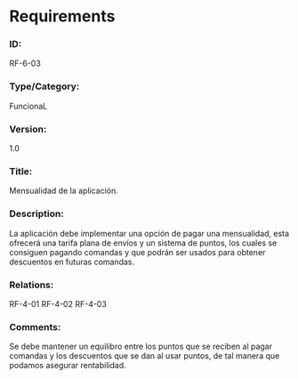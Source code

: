 # Requirements

### ID: 
RF-6-03

### Type/Category:
FuncionaL

### Version:
1.0

### Title: 
Mensualidad de la aplicación.

### Description: 
La aplicación debe implementar una opción de pagar una mensualidad, esta ofrecerá una tarifa plana de envíos y un sistema de puntos, los cuales se consiguen pagando comandas y que podrán ser usados para obtener descuentos en futuras comandas.

### Relations: 
RF-4-01
RF-4-02
RF-4-03

### Comments: 
Se debe mantener un equilibro entre los puntos que se reciben al pagar comandas y los descuentos que se dan al usar puntos, de tal manera que podamos asegurar rentabilidad.
